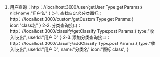 1.  用户查询：http：//localhost:3000/user/getUser
Type:get
Params:{
    nickname:"用户名"
}
2-1.  查找自定义分类图标：http：//localhost:3000/custom/getCustom
Type:get
Params:{
   icon:"class名"
}
2-2.  分类查询接口：http：//localhost:3000/classify/getClassify
Type:post
Params:{
   type:"收入|支出",
   userId:"用户ID"
}
2-3.  添加分类查询接口：http：//localhost:3000/classify/addClassify
Type:post
Params:{
   type:"收入|支出",
   userId:"用户ID",
   name:"分类名"
 icon:"图标 class",
}
